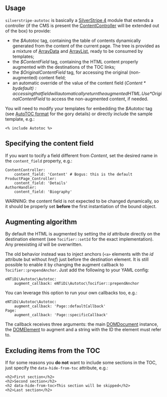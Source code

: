 Usage
-----

`silverstripe-autotoc` is basically a [SilverStripe 4](http://www.silverstripe.org/)
module that extends a controller (if the CMS is present the
[ContentController](http://api.silverstripe.org/4/SilverStripe/CMS/Controllers/ContentController.html)
will be extended out of the box) to provide:

* the *$Autotoc* tag, containing the table of contents dynamically
  generated from the content of the current page. The tree is provided as
  a mixture of
  [ArrayData](http://api.silverstripe.org/4/SilverStripe/View/ArrayData.html) and
  [ArrayList](http://api.silverstripe.org/4/SilverStripe/ORM/ArrayList.html),
  ready to be consumed by templates;
* the *$ContentField* tag, containing the HTML content properly augmented with
  the destinations of the TOC links;
* the *$OriginalContentField* tag, for accessing the original (non-augmented)
  content field;
* an automatic override of the value of the content field (*$Content* by
  default): accessing that field will automatically return the augmented HTML.
  Use *$OriginalContentField* to access the non-augmented content, if needed.

You will need to modify your templates for embedding the *$Autotoc* tag
(see [AutoTOC format](format.md) for the gory details) or directly
include the sample template, e.g.:

    <% include Autotoc %>

Specifying the content field
----------------------------

If you want to tocify a field different from *Content*, set the desired
name in the `content_field` property, e.g.:

    ContentController:
        content_field: 'Content' # Bogus: this is the default
    ProductPage_Controller:
        content_field: 'Details'
    AuthorHandler:
        content_field: 'Biography'

WARNING: the content field is not expected to be changed dynamically, so it
should be properly set **before** the first instantiation of the bound object.

Augmenting algorithm
--------------------

By default the HTML is augmented by setting the _id_ attribute directly on the
destination element (see `Tocifier::setId` for the exact implementation). Any
preexisting _id_ will be overwritten.

The old behavior instead was to inject anchors (`<a>` elements with the _id_
attribute but without _href_) just before the destination element. It is still
possible to enable it by changing the augment callback to
`Tocifier::prependAnchor`. Just add the following to your YAML config:

    eNTiDi\Autotoc\Autotoc:
        augment_callback: eNTiDi\Autotoc\Tocifier::prependAnchor

You can leverage this option to run your own callbacks too, e.g.:

    eNTiDi\Autotoc\Autotoc:
        augment_callback: 'Page::defaultCallback'
    Page:
        augment_callback: 'Page::specificCallback'

The callback receives three arguments: the main
[DOMDocument](http://php.net/manual/en/class.domdocument.php) instance, the 
[DOMElement](http://php.net/manual/en/class.domelement.php) to augment and a
string with the ID the element must refer to.

Excluding items from the TOC
----------------------------

If for some reasons you **do not** want to include some sections in the TOC,
just specify the `data-hide-from-toc` attribute, e.g.:

    <h2>First section</h2>
    <h2>Second section</h2>
    <h2 data-hide-from-toc>This section will be skipped</h2>
    <h2>Last section</h2>
